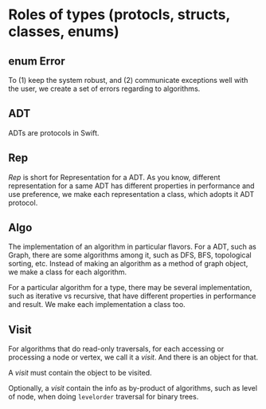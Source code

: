 # Roles of types (protocls, structs, classes, enums)


## enum Error

To (1) keep the system robust, and (2) communicate exceptions well with the user, we create a set of errors regarding to algorithms.

## ADT

ADTs are protocols in Swift.

## Rep

*Rep* is short for Representation for a ADT. As you know, different representation for a same ADT has different properties in performance and use preference, we make each representation a class, which adopts it ADT protocol.

## Algo

The implementation of an algorithm in particular flavors. For a ADT, such as Graph, there are some algorithms among it, such as DFS, BFS, topological sorting, etc. Instead of making an algorithm as a method of graph object, we make a class for each algorithm.

For a particular algorithm for a type, there may be several implementation, such as iterative vs recursive, that have different properties in performance and result. We make each implementation a class too.


## Visit

For algorithms that do read-only traversals, for each accessing or processing a node or vertex, we call it a *visit*. And there is an object for that.

A *visit* must contain the object to be visited.

Optionally, a *visit* contain the info as by-product of algorithms, such as level of node, when doing `levelorder` traversal for binary trees.
